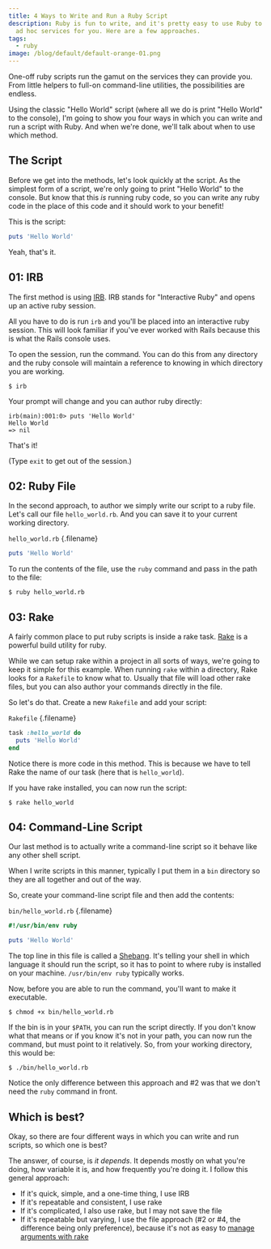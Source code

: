 ```yaml
---
title: 4 Ways to Write and Run a Ruby Script
description: Ruby is fun to write, and it's pretty easy to use Ruby to perform
  ad hoc services for you. Here are a few approaches.
tags:
  - ruby
image: /blog/default/default-orange-01.png
---
```


One-off ruby scripts run the gamut on the services they can provide you. From little helpers to full-on command-line utilities, the possibilities are endless.

Using the classic "Hello World" script (where all we do is print "Hello World" to the console), I'm going to show you four ways in which you can write and run a script with Ruby. And when we're done, we'll talk about when to use which method.

## The Script

Before we get into the methods, let's look quickly at the script. As the simplest form of a script, we're only going to print "Hello World" to the console. But know that this _is_ running ruby code, so you can write any ruby code in the place of this code and it should work to your benefit!

This is the script:

```rb
puts 'Hello World'
```

Yeah, that's it.

## 01: IRB

The first method is using [IRB](http://ruby-doc.org/stdlib-2.5.1/libdoc/irb/rdoc/IRB). IRB stands for "Interactive Ruby" and opens up an active ruby session.

All you have to do is run `irb` and you'll be placed into an interactive ruby session. This will look familiar if you've ever worked with Rails because this is what the Rails console uses.

To open the session, run the command. You can do this from any directory and the ruby console will maintain a reference to knowing in which directory you are working.

    $ irb

Your prompt will change and you can author ruby directly:

```
irb(main):001:0> puts 'Hello World'
Hello World
=> nil
```

That's it!

(Type `exit` to get out of the session.)

## 02: Ruby File

In the second approach, to author we simply write our script to a ruby file. Let's call our file `hello_world.rb`. And you can save it to your current working directory.

`hello_world.rb` {.filename}

```rb
puts 'Hello World'
```

To run the contents of the file, use the `ruby` command and pass in the path to the file:

    $ ruby hello_world.rb

## 03: Rake

A fairly common place to put ruby scripts is inside a rake task. [Rake](https://github.com/ruby/rake) is a powerful build utility for ruby.

While we can setup rake within a project in all sorts of ways, we're going to keep it simple for this example. When running `rake` within a directory, Rake looks for a `Rakefile` to know what to. Usually that file will load other rake files, but you can also author your commands directly in the file.

So let's do that. Create a new `Rakefile` and add your script:

`Rakefile` {.filename}

```rb
task :hello_world do
  puts 'Hello World'
end
```

Notice there is more code in this method. This is because we have to tell Rake the name of our task (here that is `hello_world`).

If you have rake installed, you can now run the script:

    $ rake hello_world

## 04: Command-Line Script

Our last method is to actually write a command-line script so it behave like any other shell script.

When I write scripts in this manner, typically I put them in a `bin` directory so they are all together and out of the way.

So, create your command-line script file and then add the contents:

`bin/hello_world.rb` {.filename}

```rb
#!/usr/bin/env ruby

puts 'Hello World'
```

The top line in this file is called a [Shebang](<https://en.wikipedia.org/wiki/Shebang_(Unix)>). It's telling your shell in which language it should run the script, so it has to point to where ruby is installed on your machine. `/usr/bin/env ruby` typically works.

Now, before you are able to run the command, you'll want to make it executable.

    $ chmod +x bin/hello_world.rb

If the bin is in your `$PATH`, you can run the script directly. If you don't know what that means or if you know it's not in your path, you can now run the command, but must point to it relatively. So, from your working directory, this would be:

    $ ./bin/hello_world.rb

Notice the only difference between this approach and #2 was that we don't need the `ruby` command in front.

## Which is best?

Okay, so there are four different ways in which you can write and run scripts, so which one is best?

The answer, of course, is _it depends_. It depends mostly on what you're doing, how variable it is, and how frequently you're doing it. I follow this general approach:

- If it's quick, simple, and a one-time thing, I use IRB
- If it's repeatable and consistent, I use rake
- If it's complicated, I also use rake, but I may not save the file
- If it's repeatable but varying, I use the file approach (#2 or #4, the difference being only preference), because it's not as easy to [manage arguments with rake](/blog/4-ways-to-pass-arguments-to-a-rake-task/)
